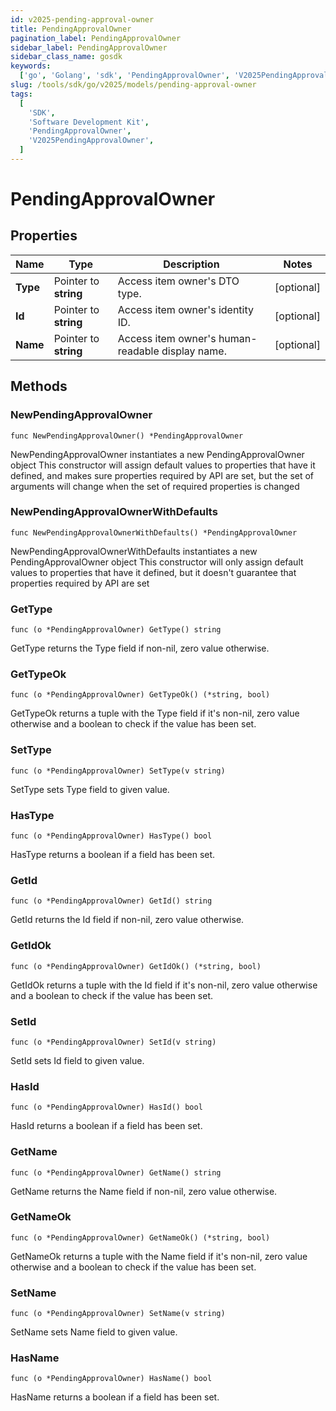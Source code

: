 ```yaml
---
id: v2025-pending-approval-owner
title: PendingApprovalOwner
pagination_label: PendingApprovalOwner
sidebar_label: PendingApprovalOwner
sidebar_class_name: gosdk
keywords:
  ['go', 'Golang', 'sdk', 'PendingApprovalOwner', 'V2025PendingApprovalOwner']
slug: /tools/sdk/go/v2025/models/pending-approval-owner
tags:
  [
    'SDK',
    'Software Development Kit',
    'PendingApprovalOwner',
    'V2025PendingApprovalOwner',
  ]
---
```


# PendingApprovalOwner

## Properties

| Name | Type | Description | Notes |
| --- | --- | --- | --- |
| **Type** | Pointer to **string** | Access item owner's DTO type. | [optional] |
| **Id** | Pointer to **string** | Access item owner's identity ID. | [optional] |
| **Name** | Pointer to **string** | Access item owner's human-readable display name. | [optional] |

## Methods

### NewPendingApprovalOwner

`func NewPendingApprovalOwner() *PendingApprovalOwner`

NewPendingApprovalOwner instantiates a new PendingApprovalOwner object This constructor will assign default values to properties that have it defined, and makes sure properties required by API are set, but the set of arguments will change when the set of required properties is changed

### NewPendingApprovalOwnerWithDefaults

`func NewPendingApprovalOwnerWithDefaults() *PendingApprovalOwner`

NewPendingApprovalOwnerWithDefaults instantiates a new PendingApprovalOwner object This constructor will only assign default values to properties that have it defined, but it doesn't guarantee that properties required by API are set

### GetType

`func (o *PendingApprovalOwner) GetType() string`

GetType returns the Type field if non-nil, zero value otherwise.

### GetTypeOk

`func (o *PendingApprovalOwner) GetTypeOk() (*string, bool)`

GetTypeOk returns a tuple with the Type field if it's non-nil, zero value otherwise and a boolean to check if the value has been set.

### SetType

`func (o *PendingApprovalOwner) SetType(v string)`

SetType sets Type field to given value.

### HasType

`func (o *PendingApprovalOwner) HasType() bool`

HasType returns a boolean if a field has been set.

### GetId

`func (o *PendingApprovalOwner) GetId() string`

GetId returns the Id field if non-nil, zero value otherwise.

### GetIdOk

`func (o *PendingApprovalOwner) GetIdOk() (*string, bool)`

GetIdOk returns a tuple with the Id field if it's non-nil, zero value otherwise and a boolean to check if the value has been set.

### SetId

`func (o *PendingApprovalOwner) SetId(v string)`

SetId sets Id field to given value.

### HasId

`func (o *PendingApprovalOwner) HasId() bool`

HasId returns a boolean if a field has been set.

### GetName

`func (o *PendingApprovalOwner) GetName() string`

GetName returns the Name field if non-nil, zero value otherwise.

### GetNameOk

`func (o *PendingApprovalOwner) GetNameOk() (*string, bool)`

GetNameOk returns a tuple with the Name field if it's non-nil, zero value otherwise and a boolean to check if the value has been set.

### SetName

`func (o *PendingApprovalOwner) SetName(v string)`

SetName sets Name field to given value.

### HasName

`func (o *PendingApprovalOwner) HasName() bool`

HasName returns a boolean if a field has been set.
